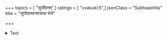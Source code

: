 +++
topics = [ "सुजीवनम्",]
ratings = [ "vvasuki:5",]
jsonClass = "Subhaashita"
title = "जुगोपात्मानमत्रस्त भेजे"

+++

<details><summary>Text</summary>

जुगोपात्मानमत्रस्तः भेजे धर्ममनातुरः ।  
अगृद्ग्नुराददे सोऽर्थमसक्तः सुखमन्वभूत् ॥२
</details>
